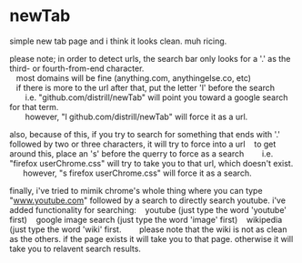 newTab
======
simple new tab page and i think it looks clean. muh ricing.

please note; in order to detect urls, the search bar only looks for a '.' as the third- or fourth-from-end character.<br>
  &nbsp;&nbsp;&nbsp;most domains will be fine (anything.com, anythingelse.co, etc)<br>
  &nbsp;&nbsp;&nbsp;if there is more to the url after that, put the letter 'l' before the search<br>
  &nbsp;&nbsp;&nbsp;&nbsp;&nbsp;&nbsp;  i.e. "github.com/distrill/newTab" will point you toward a google search for that term.<br>
  &nbsp;&nbsp;&nbsp;&nbsp;&nbsp;&nbsp;  however, "l github.com/distrill/newTab" will force it as a url.<br>

also, because of this, if you try to search for something that ends with '.' followed by two or three characters, it will try to force into a url
  &nbsp;&nbsp;&nbsp;to get around this, place an 's' before the querry to force as a search
  &nbsp;&nbsp;&nbsp;&nbsp;&nbsp;&nbsp;  i.e. "firefox userChrome.css" will try to take you to that url, which doesn't exist.
  &nbsp;&nbsp;&nbsp;&nbsp;&nbsp;&nbsp;however, "s firefox userChrome.css" will force it as a search.
  
finally, i've tried to mimik chrome's whole thing where you can type "www.youtube.com" followed by a search to directly search youtube.
i've added functionality for searching:
  &nbsp;&nbsp;&nbsp;youtube (just type the word 'youtube' first)
  &nbsp;&nbsp;&nbsp;google image search (just type the word 'image' first)
  &nbsp;&nbsp;&nbsp;wikipedia (just type the word 'wiki' first.
  &nbsp;&nbsp;&nbsp;&nbsp;&nbsp;&nbsp;  please note that the wiki is not as clean as the others. if the page exists it will take you to that page. otherwise it will take you to relavent search results.
